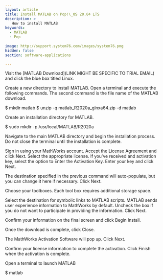 ```yaml
---
layout: article
title: Install MATLAB on Pop!\_OS 20.04 LTS
description: >
   How to install MATLAB
keywords:
  - MATLAB
  - Pop
  
image: http://support.system76.com/images/system76.png
hidden: false
section: software-applications

---
```


Visit the [MATLAB Download](LINK MIGHT BE SPECIFIC TO TRIAL EMAIL) and click the blue box titled Linux.

Create a new directory to install MATLAB. Open a terminal and execute the following commands. The second command is the file name of the MATLAB download.

$ mkdir matlab
$ unzip -q matlab_R2020a_glnxa64.zip -d matlab

Create an installation directory for MATLAB.

$ sudo mkdir -p /usr/local/MATLAB/R2020a

Navigate to the main MATLAB directory and begin the installation process. Do not close the terminal until the installation is complete.

Sign in using your MathWorks account. Accept the License Agreement and click Next.
Select the appropriate license. If you've received and activation key, select the option to Enter the Activation Key. Enter your key and click Next.

The destination specified in the previous command will auto-populate, but you can change it here if necessary. Click Next.

Choose your toolboxes. Each tool box requires additional storage space.

Select the destination for symbolic links to MATLAB scripts. MATLAB sends user experience information to MathWorks by default. Uncheck the box if you do not want to participate in providing the information. Click Next.

Confirm your information on the final screen and click Begin Install.

Once the download is complete, click Close.

The MathWorks Activation Software will pop up. Click Next.

Confirm your license information to complete the activation. Click Finish when the activation is complete.

Open a terminal to launch MATLAB

$ matlab

